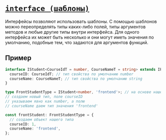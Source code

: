 # [`interface (шаблоны)`](../index.md)

Интерфейсы позволяют использовать шаблоны. С помощью шаблонов можно переопределять типы каких-либо полей, типы аргументов методов и любые другие типы внутри интерфейса. Для одного интерфейса их может быть несколько и они могут иметь значения по умолчанию, подобные тем, что задаются для аргументов функций.

## Пример

```ts
interface IStudent<CourseIdT = number, CourseNameT = string> extends IPerson {
  courseID: CourseIdT; // тип свойства по умолчанию number
  courseName: CourseNameT; // тип свойства по умолчанию string
}

type FrontStudentType = IStudent<number, 'frontend'>; // на основе нашего интерфейса
// создаем новый тип, поле courseID
// указываем явно как number, а полю
// courseName даем тип значения 'frontend'

const frontStudent: FrontStudentType = {
  // создаем объект нашего типа
  courseID: 1,
  courseName: 'frontend',
};
```

